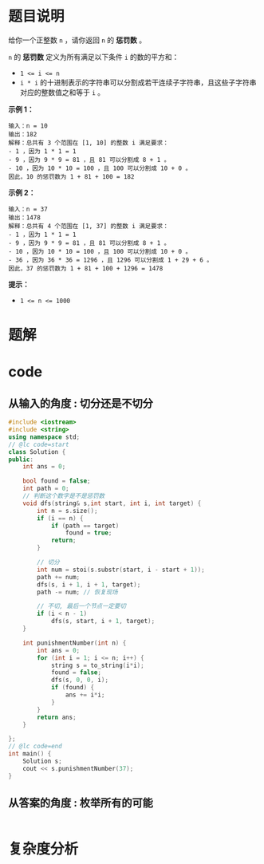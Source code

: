 # 题目说明

给你一个正整数 `n` ，请你返回 `n` 的 **惩罚数** 。

`n` 的 **惩罚数** 定义为所有满足以下条件 `i` 的数的平方和：

- `1 <= i <= n`
- `i * i` 的十进制表示的字符串可以分割成若干连续子字符串，且这些子字符串对应的整数值之和等于 `i` 。

**示例 1：**

```
输入：n = 10
输出：182
解释：总共有 3 个范围在 [1, 10] 的整数 i 满足要求：
- 1 ，因为 1 * 1 = 1
- 9 ，因为 9 * 9 = 81 ，且 81 可以分割成 8 + 1 。
- 10 ，因为 10 * 10 = 100 ，且 100 可以分割成 10 + 0 。
因此，10 的惩罚数为 1 + 81 + 100 = 182
```

**示例 2：**

```
输入：n = 37
输出：1478
解释：总共有 4 个范围在 [1, 37] 的整数 i 满足要求：
- 1 ，因为 1 * 1 = 1
- 9 ，因为 9 * 9 = 81 ，且 81 可以分割成 8 + 1 。
- 10 ，因为 10 * 10 = 100 ，且 100 可以分割成 10 + 0 。
- 36 ，因为 36 * 36 = 1296 ，且 1296 可以分割成 1 + 29 + 6 。
因此，37 的惩罚数为 1 + 81 + 100 + 1296 = 1478
```

**提示：**

- `1 <= n <= 1000`

# 题解

# code

## 从输入的角度 : 切分还是不切分

```cpp
#include <iostream>
#include <string>
using namespace std;
// @lc code=start
class Solution {
public:
    int ans = 0;

    bool found = false;
    int path = 0;
    // 判断这个数字是不是惩罚数
    void dfs(string& s,int start, int i, int target) {
        int n = s.size();
        if (i == n) {
            if (path == target)
                found = true;
            return;
        }

        // 切分
        int num = stoi(s.substr(start, i - start + 1));
        path += num;
        dfs(s, i + 1, i + 1, target);
        path -= num; // 恢复现场

        // 不切, 最后一个节点一定要切
        if (i < n - 1)
            dfs(s, start, i + 1, target);
    }

    int punishmentNumber(int n) {
        int ans = 0;
        for (int i = 1; i <= n; i++) {
            string s = to_string(i*i);
            found = false;
            dfs(s, 0, 0, i);
            if (found) {
                ans += i*i; 
            }
        }
        return ans;
    }

};
// @lc code=end
int main() {
    Solution s;
    cout << s.punishmentNumber(37);
}

```

## 从答案的角度 : 枚举所有的可能

```cpp

```


# 复杂度分析